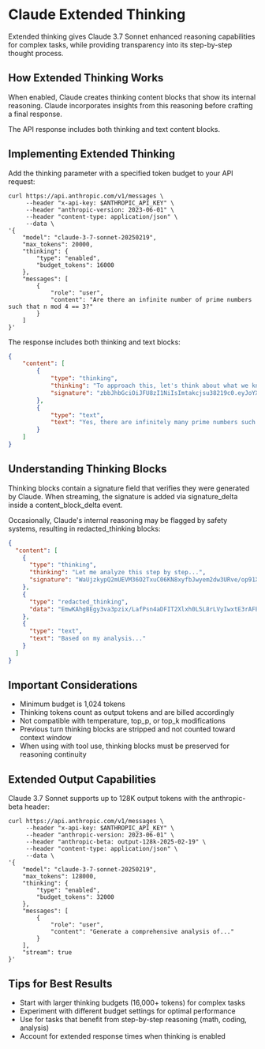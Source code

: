# Claude Extended Thinking

Extended thinking gives Claude 3.7 Sonnet enhanced reasoning capabilities for complex tasks, while providing transparency into its step-by-step thought process.

## How Extended Thinking Works

When enabled, Claude creates thinking content blocks that show its internal reasoning. Claude incorporates insights from this reasoning before crafting a final response.

The API response includes both thinking and text content blocks.

## Implementing Extended Thinking

Add the thinking parameter with a specified token budget to your API request:

```shell
curl https://api.anthropic.com/v1/messages \
     --header "x-api-key: $ANTHROPIC_API_KEY" \
     --header "anthropic-version: 2023-06-01" \
     --header "content-type: application/json" \
     --data \
'{
    "model": "claude-3-7-sonnet-20250219",
    "max_tokens": 20000,
    "thinking": {
        "type": "enabled",
        "budget_tokens": 16000
    },
    "messages": [
        {
            "role": "user",
            "content": "Are there an infinite number of prime numbers such that n mod 4 == 3?"
        }
    ]
}'
```

The response includes both thinking and text blocks:

```json
{
    "content": [
        {
            "type": "thinking",
            "thinking": "To approach this, let's think about what we know about prime numbers...",
            "signature": "zbbJhbGciOiJFU8zI1NiIsImtakcjsu38219c0.eyJoYXNoIjoiYWJjMTIzIiwiaWFxxxjoxNjE0NTM0NTY3fQ...."
        },
        {
            "type": "text",
            "text": "Yes, there are infinitely many prime numbers such that..."
        }
    ]
}
```

## Understanding Thinking Blocks

Thinking blocks contain a signature field that verifies they were generated by Claude. When streaming, the signature is added via signature_delta inside a content_block_delta event.

Occasionally, Claude's internal reasoning may be flagged by safety systems, resulting in redacted_thinking blocks:

```json
{
  "content": [
    {
      "type": "thinking",
      "thinking": "Let me analyze this step by step...",
      "signature": "WaUjzkypQ2mUEVM36O2TxuC06KN8xyfbJwyem2dw3URve/op91XWHOEBLLqIOMfFG/UvLEczmEsUjavL...."
    },
    {
      "type": "redacted_thinking",
      "data": "EmwKAhgBEgy3va3pzix/LafPsn4aDFIT2Xlxh0L5L8rLVyIwxtE3rAFBa8cr3qpP..."
    },
    {
      "type": "text",
      "text": "Based on my analysis..."
    }
  ]
}
```

## Important Considerations

- Minimum budget is 1,024 tokens
- Thinking tokens count as output tokens and are billed accordingly
- Not compatible with temperature, top_p, or top_k modifications
- Previous turn thinking blocks are stripped and not counted toward context window
- When using with tool use, thinking blocks must be preserved for reasoning continuity

## Extended Output Capabilities

Claude 3.7 Sonnet supports up to 128K output tokens with the anthropic-beta header:

```shell
curl https://api.anthropic.com/v1/messages \
     --header "x-api-key: $ANTHROPIC_API_KEY" \
     --header "anthropic-version: 2023-06-01" \
     --header "anthropic-beta: output-128k-2025-02-19" \
     --header "content-type: application/json" \
     --data \
'{
    "model": "claude-3-7-sonnet-20250219",
    "max_tokens": 128000,
    "thinking": {
        "type": "enabled",
        "budget_tokens": 32000
    },
    "messages": [
        {
            "role": "user",
            "content": "Generate a comprehensive analysis of..."
        }
    ],
    "stream": true
}'
```

## Tips for Best Results

- Start with larger thinking budgets (16,000+ tokens) for complex tasks
- Experiment with different budget settings for optimal performance
- Use for tasks that benefit from step-by-step reasoning (math, coding, analysis)
- Account for extended response times when thinking is enabled